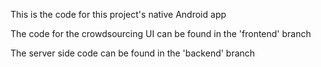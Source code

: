 This is the code for this project's native Android app

The code for the crowdsourcing UI can be found in the 'frontend' branch

The server side code can be found in the 'backend' branch
